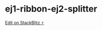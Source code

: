 # ej1-ribbon-ej2-splitter

[Edit on StackBlitz ⚡️](https://stackblitz.com/edit/ej1-ribbon-ej2-splitter)